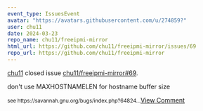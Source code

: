 ```yaml
---
event_type: IssuesEvent
avatar: "https://avatars.githubusercontent.com/u/274859?"
user: chu11
date: 2024-03-23
repo_name: chu11/freeipmi-mirror
html_url: https://github.com/chu11/freeipmi-mirror/issues/69
repo_url: https://github.com/chu11/freeipmi-mirror
---
```


<a href='https://github.com/chu11' target='_blank'>chu11</a> closed issue <a href='https://github.com/chu11/freeipmi-mirror/issues/69' target='_blank'>chu11/freeipmi-mirror#69</a>.

<p>don't use MAXHOSTNAMELEN for hostname buffer size</p><small>see https://savannah.gnu.org/bugs/index.php?64824...</small><a href='https://github.com/chu11/freeipmi-mirror/issues/69' target='_blank'>View Comment</a>